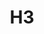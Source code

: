 ---
codehost: https://github.com/https://github.com/uber/h3
logohandle: h3geo
sort: h3geo
title: H3
website: https://h3geo.org/
---